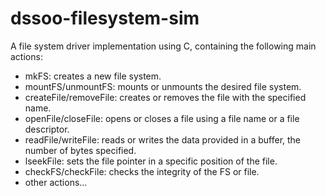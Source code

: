 # dssoo-filesystem-sim
A file system driver implementation using C, containing the following main actions:

  - mkFS: creates a new file system.
  - mountFS/unmountFS: mounts or unmounts the desired file system.
  - createFile/removeFile: creates or removes the file with the specified name.
  - openFile/closeFile: opens or closes a file using a file name or a file descriptor.
  - readFile/writeFile: reads or writes the data provided in a buffer, the number of bytes specified.
  - lseekFile: sets the file pointer in a specific position of the file.
  - checkFS/checkFile: checks the integrity of the FS or file.
  - other actions...

